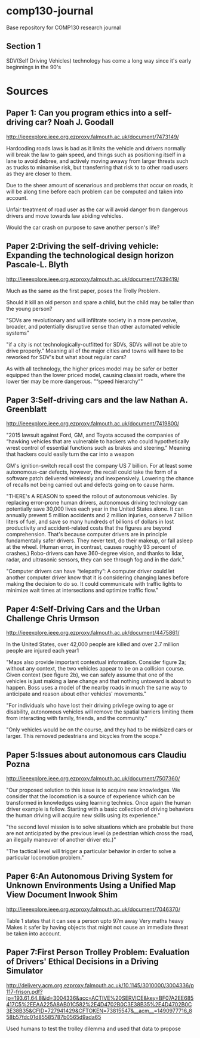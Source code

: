 # comp130-journal
Base repository for COMP130 research journal

## Section 1
SDV(Self Driving Vehicles) technology has come a long way since it's early beginnings in the 90's 





















# Sources
## Paper 1: Can you program ethics into a self-driving car? Noah J. Goodall 
http://ieeexplore.ieee.org.ezproxy.falmouth.ac.uk/document/7473149/

Hardcoding roads laws is bad as it limits the vehicle and drivers normally will break the law to gain speed, and things such as positioning itself in a lane to avoid debree, and actively moving awawy from larger threats such as trucks to minamise risk, but transferring that risk to to other road users as they are closer to them. 

Due to the sheer amount of scenarious and problems that occur on roads, it will be  along time before each problem can be computed and taken into account.

Unfair treatment of road user as the car will avoid danger from dangerous drivers and move towards law abiding vehicles.

Would the car crash on purpose to save another person's life? 

## Paper 2:Driving the self-driving vehicle: Expanding the technological design horizon Pascale-L. Blyth
http://ieeexplore.ieee.org.ezproxy.falmouth.ac.uk/document/7439419/

Much as the same as the first paper, poses the Trolly Problem.

Should it kill an old person and spare a child, but the child may be taller than the young person? 

"SDVs are revolutionary and will infiltrate society in a more pervasive, broader, and potentially disruptive sense than other automated vehicle systems"

"if a city is not technologically-outfitted for SDVs, SDVs will not be able to drive properly." Meaning all of the major cities and towns will have to be reworked for SDV's but what about regular cars?

As with all technology, the higher prices model may be safer or better equipped than the lower priced model, causing classist roads, where the lower tier may be more dangerous. "“speed hierarchy”"

## Paper 3:Self-driving cars and the law Nathan A. Greenblatt
http://ieeexplore.ieee.org.ezproxy.falmouth.ac.uk/document/7419800/

"2015 lawsuit against Ford, GM, and Toyota accused the companies of “hawking vehicles that are vulnerable to hackers who could hypothetically wrest control of essential functions such as brakes and steering.” Meaning that hackers could easily turn the car into a weapon

GM's ignition-switch recall cost the company US 7 billion. For at least some autonomous-car defects, however, the recall could take the form of a software patch delivered wirelessly and inexpensively. Lowering the chance of recalls not being carried out and defects going on to cause harm. 

"THERE's A REASON to speed the rollout of autonomous vehicles. By replacing error-prone human drivers, autonomous driving technology can potentially save 30,000 lives each year in the United States alone. It can annually prevent 5 million accidents and 2 million injuries, conserve 7 billion liters of fuel, and save so many hundreds of billions of dollars in lost productivity and accident-related costs that the figures are beyond comprehension. That's because computer drivers are in principle fundamentally safer drivers. They never text, do their makeup, or fall asleep at the wheel. (Human error, in contrast, causes roughly 93 percent of crashes.) Robo-drivers can have 360-degree vision, and thanks to lidar, radar, and ultrasonic sensors, they can see through fog and in the dark."

"Computer drivers can have “telepathy”: A computer driver could let another computer driver know that it is considering changing lanes before making the decision to do so. It could communicate with traffic lights to minimize wait times at intersections and optimize traffic flow."

## Paper 4:Self-Driving Cars and the Urban Challenge Chris Urmson
http://ieeexplore.ieee.org.ezproxy.falmouth.ac.uk/document/4475861/

In the United States, over 42,000 people are killed and over 2.7 million people are injured each year1

"Maps also provide important contextual information. Consider figure 2a; without any context, the two vehicles appear to be on a collision course. Given context (see figure 2b), we can safely assume that one of the vehicles is just making a lane change and that nothing untoward is about to happen. Boss uses a model of the nearby roads in much the same way to anticipate and reason about other vehicles' movements."

"For individuals who have lost their driving privilege owing to age or disability, autonomous vehicles will remove the spatial barriers limiting them from interacting with family, friends, and the community."

"Only vehicles would be on the course, and they had to be midsized cars or larger. This removed pedestrians and bicycles from the scope."


## Paper 5:Issues about autonomous cars Claudiu Pozna                
http://ieeexplore.ieee.org.ezproxy.falmouth.ac.uk/document/7507360/

"Our proposed solution to this issue is to acquire new knowledges. We consider that the locomotion is a source of experience which can be transformed in knowledges using learning technics. Once again the human driver example is follow. Starting with a basic collection of driving behaviors the human driving will acquire new skills using its experience."

"the second level mission is to solve situations which are probable but there are not anticipated by the previous level (a pedestrian which cross the road, an illegally maneuver of another driver etc.)"

"The tactical level will trigger a particular behavior in order to solve a particular locomotion problem."

## Paper 6:An Autonomous Driving System for Unknown Environments Using a Unified Map View Document Inwook Shim
http://ieeexplore.ieee.org.ezproxy.falmouth.ac.uk/document/7046370/

Table 1 states that it can see a person upto 97m away
Very maths heavy 
Makes it safer by having objects that might not cause an immediate threat be taken into account. 

## Paper 7:First Person Trolley Problem: Evaluation of Drivers' Ethical Decisions in a Driving Simulator
http://delivery.acm.org.ezproxy.falmouth.ac.uk/10.1145/3010000/3004336/p117-frison.pdf?ip=193.61.64.8&id=3004336&acc=ACTIVE%20SERVICE&key=BF07A2EE685417C5%2EEAA225A8AB01C582%2E4D4702B0C3E38B35%2E4D4702B0C3E38B35&CFID=727941429&CFTOKEN=73815547&__acm__=1490977716_858b57fdc01d85585787b0565d9ada65

Used humans to test the trolley dilemma and used that data to propose 
